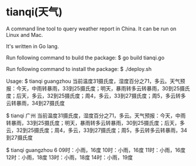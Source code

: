 # tianqi(天气)
A command line tool to query weather report in China. It can be run on Linux and Mac.

It's written in Go lang.

Run following command to build the package:
$ go build tianqi.go

Run following command to install the package:
$ ./deploy.sh

Usage:
$ tianqi guangzhou
当前温度31摄氏度，湿度百分之71，多云。天气预报：今天，中雨转暴雨，33到25摄氏度；明天，暴雨转多云转暴雨，30到25摄氏度；后天，多云，32到25摄氏度；周4，多云，33到27摄氏度；周5，多云转多云转暴雨，34到27摄氏度

$ tianqi 广州
当前温度31摄氏度，湿度百分之71，多云。天气预报：今天，中雨转暴雨，33到25摄氏度；明天，暴雨转多云转暴雨，30到25摄氏度；后天，多云，32到25摄氏度；周4，多云，33到27摄氏度；周5，多云转多云转暴雨，34到27摄氏度

$ tianqi guangzhou 6
09时：小雨，16度
10时：小雨，16度
11时：小雨，16度
12时：小雨，18度
13时：小雨，18度
14时：小雨，19度